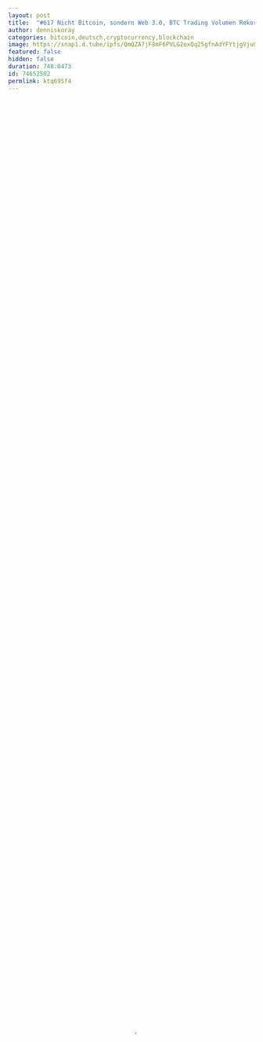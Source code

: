```yaml
---
layout: post
title:  "#617 Nicht Bitcoin, sondern Web 3.0, BTC Trading Volumen Rekord & Dollar Wertverlust Bitcoin Rally "
author: denniskoray
categories: bitcoin,deutsch,cryptocurrency,blockchain
image: https://snap1.d.tube/ipfs/QmQZA7jF8mF6PVLG2oxQq25gfnAdYFYtjgVjuQPQJwVBFd
featured: false
hidden: false
duration: 748.0473
id: 74652502
permlink: ktq695f4
---
```

    
<video poster="https://snap1.d.tube/ipfs/QmQZA7jF8mF6PVLG2oxQq25gfnAdYFYtjgVjuQPQJwVBFd" autoplay="" id="player_html5_api" class="vjs-tech" style="width: 100%; height: 100%;" tabindex="-1" src="https://video.dtube.top/ipfs/QmV9RJBkMrVs1aaRwr1FaKJe7HcYqhgK2xgfrPjdh6U94o"></video>

http://bitcoin-informant.de/2019/05/13/617-nicht-bitcoin-sondern-web-3-0-btc-trading-volumen-rekord-dollar-wertverlust-bitcoin-rally

Hey Krypto Fans,

willkommen zur Bitcoin-Informant Show Nr. 617. Heute geht's um folgende Themen: Nicht Bitcoin, sondern das Web 3.0 wird die Welt verändern, Bitcoin Trading Volumen Rekord & 100 Jahre Dollar Wertverlust wird Bitcoin Rally beflügeln

1.) Mike Novogratz: Nicht Bitcoin, sondern das Web 3.0 wird die Welt verändern
https://de.cointelegraph.com/news/mike-novogratz-web-30-will-change-the-world-not-bitcoin

2.) Bitcoin Volume on BitMEX Skyrockets to Staggering $10 Billion as BTC Hits 2019 High
https://www.newsbtc.com/2019/05/12/bitcoin-volume-on-bitmex-skyrockets-to-staggering-10-billion-as-btc-hits-2019-high/

3.) Dollar’s Brutal 100-Year Tailspin Guarantees a Spellbinding Bitcoin Rally
https://www.ccn.com/dollars-brutal-100-year-tailspin-guarantees-a-spellbinding-bitcoin-rally

4.) Bitcoin Informant bei iTunes als Podcast
http://ppq6xp.podcaster.de/bitcoin-informant.rss

5.) Der Bitcoin Informant Inside Telegram Kanal
https://t.me/bitcoininformant

Sonnige Grüsse

Dennis “Bitcoin-Informant” Koray

Die heutige Show wird gesponsert von Coinmerce - Über 100 Coins per Sofortüberweisung kaufen:
https://coinmerce.io/de/

Steem Account ohne Wartezeit und mit 15 Steem Power (SP) für $2.5 mit Kreditkarte kaufen und SOFORT loslegen...
https://account.steem.ninja?ref=denniskoray

WCX - Trade financial markets with bitcoin
https://wcex.com/?ref=BeQEoyJh

CoinEx Exchange: 
https://www.coinex.com/account/signup?refer_code=qd4mk

BitMEX – Bitcoin mit bis zu 100x Hebel handeln
https://www.bitmex.com/register/nxXAt0

Deribit - Cryptocurrency Futures & Options Trading 
https://www.deribit.com/reg-3648.9060?q=home

Binance Exchange: 
https://www.binance.com/?ref=16176690

Paxful - Bitcoin kaufen / verkaufen
http://bit.ly/bitcoin-kaufen

Wirex - Kostenlose Bitcoin Debitkarte 
https://wirex.sjv.io/raQXd

Der Bitcoin Informant Inside Telegram Kanal: https://t.me/bitcoininformant

Folge mir auf Steemit und verdiene die Kryptowährung Steem: https://steemit.com/@denniskoray

Exklusive Bitcoin T-Shirts gibt es ab sofort in meinem Shop hier: http://bitcoin-informant.de/shop/

Bitcoin T-Shirts mit Bitcoin bezahlen: https://cryptartica.com/artist/bitcoininformant

Instagramm: https://www.instagram.com/denniskoray/
Facebook: https://www.facebook.com/btcinformant/

Amazon Bücher Krypto:
Dr. Julian Hosp: Kryptowährungen einfach erklärt: Bitcoin, Ethereum, Blockchain, Dezentralisierung, Mining, ICOs & Co - http://amzn.to/2CBixOl

Aaron Koenig: Cryptocoins: Investieren in digitale Währungen - http://amzn.to/2lSVxkr  

Aaron Koenig: BITCOIN - Geld ohne Staat: Die digitale Währung aus Sicht der Wiener Schule der Volkswirtschaft - http://amzn.to/2lRi2W6

BTC-Echo: Die Bitcoin Bibel: Das Buch zur digitalen Währung: http://amzn.to/2ESjoZx

Krypto4you – Kryptowährungen einfach verstehen, einkaufen und handeln: http://bit.ly/Krypto4you

Bitcoin - Die verrückte Geschichte vom Aufstieg eines neuen Geldes: https://amzn.to/2NA14wf

Hardware Wallets:
Ledger Nano S: http://amzn.to/2DlSRGF
Trezor: http://amzn.to/2DKPxSs
CoolWallet S: http://bit.ly/SecureCoolWalletS

Physische Bitcoin Münze mit 24-Karat Echt-Gold überzogen: http://amzn.to/2rlyfsv

Bitcoin Münzhalter „Moon“ - https://amzn.to/2xWus5P
Bitcoin Münzhalter „Spike“ - https://amzn.to/2Rk9g1I
Bitcoin Münzhalter „Rise“ - https://amzn.to/2xUo1k2

Grosse Bitcoin Wandlampe
https://amzn.to/2VGvYm7

LED Lampe aus Holz im Bitcoin Logo Design für Krypto Fans (BTC) https://amzn.to/2Qil7Qt

Multicolor LED Lampe im Bitcoin Design (7 Farben)
https://amzn.to/2AqmEK6